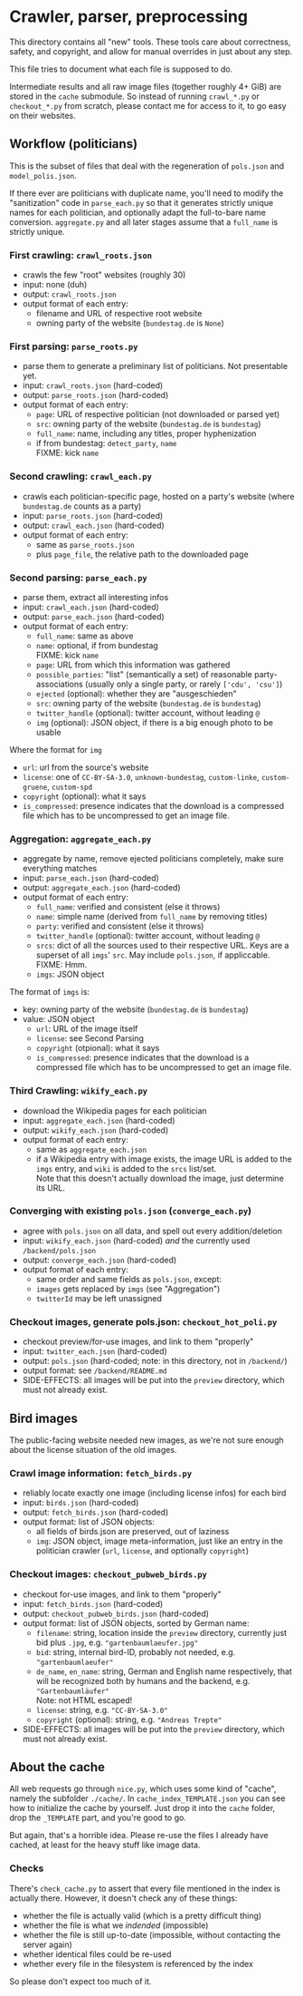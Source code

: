 # Crawler, parser, preprocessing

This directory contains all "new" tools.
These tools care about correctness, safety, and copyright,
and allow for manual overrides in just about any step.

This file tries to document what each file is supposed to do.

Intermediate results and all raw image files (together roughly 4+ GiB)
are stored in the `cache` submodule.
So instead of running `crawl_*.py` or `checkout_*.py` from scratch,
please contact me for access to it,
to go easy on their websites.

## Workflow (politicians)

This is the subset of files that deal with the regeneration of `pols.json`
and `model_polis.json`.

If there ever are politicians with duplicate name, you'll need to modify the
"sanitization"  code in `parse_each.py` so that it generates strictly unique
names for each politician, and optionally adapt the full-to-bare name conversion.
`aggregate.py` and all later stages assume that a `full_name` is strictly unique.

### First crawling: `crawl_roots.json`

- crawls the few "root" websites (roughly 30)
- input: none (duh)
- output: `crawl_roots.json`
- output format of each entry:
  - filename and URL of respective root website
  - owning party of the website (`bundestag.de` is `None`)

### First parsing: `parse_roots.py`

- parse them to generate a preliminary list of politicians.  Not presentable yet.
- input: `crawl_roots.json` (hard-coded)
- output: `parse_roots.json` (hard-coded)
- output format of each entry:
  - `page`: URL of respective politician (not downloaded or parsed yet)
  - `src`: owning party of the website (`bundestag.de` is `bundestag`)
  - `full_name`: name, including any titles, proper hyphenization
  - if from bundestag: `detect_party`, `name`  
    FIXME: kick `name`

### Second crawling: `crawl_each.py`

- crawls each politician-specific page, hosted on a party's website (where `bundestag.de` counts as a party)
- input: `parse_roots.json` (hard-coded)
- output: `crawl_each.json` (hard-coded)
- output format of each entry:
  - same as `parse_roots.json`
  - plus `page_file`, the relative path to the downloaded page

### Second parsing: `parse_each.py`

- parse them, extract all interesting infos
- input: `crawl_each.json` (hard-coded)
- output: `parse_each.json` (hard-coded)
- output format of each entry:
  - `full_name`: same as above
  - `name`: optional, if from bundestag  
    FIXME: kick `name`
  - `page`: URL from which this information was gathered
  - `possible_parties`: "list" (semantically a set) of reasonable
    party-associations (usually only a single party, or rarely `['cdu', 'csu']`)
  - `ejected` (optional): whether they are "ausgeschieden"
  - `src`: owning party of the website (`bundestag.de` is `bundestag`)
  - `twitter_handle` (optional): twitter account, without leading `@`
  - `img` (optional): JSON object, if there is a big enough photo to be usable

Where the format for `img`
  - `url`: url from the source's website
  - `license`: one of `CC-BY-SA-3.0`, `unknown-bundestag`,
    `custom-linke`, `custom-gruene`, `custom-spd`
  - `copyright` (optional): what it says
  - `is_compressed`: presence indicates that the download is a compressed file which
    has to be uncompressed to get an image file.

### Aggregation: `aggregate_each.py`

- aggregate by name, remove ejected politicians completely, make sure everything matches
- input: `parse_each.json` (hard-coded)
- output: `aggregate_each.json` (hard-coded)
- output format of each entry:
  - `full_name`: verified and consistent (else it throws)
  - `name`: simple name (derived from `full_name` by removing titles)
  - `party`: verified and consistent (else it throws)
  - `twitter_handle` (optional): twitter account, without leading `@`
  - `srcs`: dict of all the sources used to their respective URL.
    Keys are a superset of all `imgs`' `src`.
    May include `pols.json`, if appliccable.  FIXME: Hmm.
  - `imgs`: JSON object

The format of `imgs` is:
- key: owning party of the website (`bundestag.de` is `bundestag`)
- value: JSON object
  - `url`: URL of the image itself
  - `license`: see Second Parsing
  - `copyright` (otpional): what it says
  - `is_compressed`: presence indicates that the download is a compressed file which
    has to be uncompressed to get an image file.

### Third Crawling: `wikify_each.py`

- download the Wikipedia pages for each politician
- input: `aggregate_each.json` (hard-coded)
- output: `wikify_each.json` (hard-coded)
- output format of each entry:
  - same as `aggregate_each.json`
  - if a Wikipedia entry with image exists, the image URL is added to
    the `imgs` entry, and `wiki` is added to the `srcs` list/set.  
    Note that this doesn't actually download the image, just determine its URL.

### Converging with existing `pols.json` (`converge_each.py`)

- agree with `pols.json` on all data, and spell out every addition/deletion
- input: `wikify_each.json` (hard-coded) *and* the currently used `/backend/pols.json`
- output: `converge_each.json` (hard-coded)
- output format of each entry:
  - same order and same fields as `pols.json`, except:
  - `images` gets replaced by `imgs` (see "Aggregation")
  - `twitterId` may be left unassigned

### Checkout images, generate pols.json: `checkout_hot_poli.py`

- checkout preview/for-use images, and link to them "properly"
- input: `twitter_each.json` (hard-coded)
- output: `pols.json` (hard-coded; note: in this directory, not in `/backend/`)
- output format: see `/backend/README.md`
- SIDE-EFFECTS: all images will be put into the `preview` directory,
  which must not already exist.

## Bird images

The public-facing website needed new images, as we're not sure enough
about the license situation of the old images.

### Crawl image information: `fetch_birds.py`

- reliably locate exactly one image (including license infos) for each bird
- input: `birds.json` (hard-coded)
- output: `fetch_birds.json` (hard-coded)
- output format: list of JSON objects:
  - all fields of birds.json are preserved, out of laziness
  - `img`: JSON object, image meta-information, just like an entry in the politician
    crawler (`url`, `license`, and optionally `copyright`)

### Checkout images: `checkout_pubweb_birds.py`

- checkout for-use images, and link to them "properly"
- input: `fetch_birds.json` (hard-coded)
- output: `checkout_pubweb_birds.json` (hard-coded)
- output format: list of JSON objects, sorted by German name:
  - `filename`: string, location inside the `preview` directory, currently just bid plus `.jpg`, e.g. `"gartenbaumlaeufer.jpg"`
  - `bid`: string, internal bird-ID, probably not needed, e.g. `"gartenbaumlaeufer"`
  - `de_name`, `en_name`: string, German and English name respectively,
    that will be recognized both by humans and the backend, e.g. `"Gartenbaumläufer"`  
    Note: not HTML escaped!
  - `license`: string, e.g. `"CC-BY-SA-3.0"`
  - `copyright` (optional): string, e.g. `"Andreas Trepte"`
- SIDE-EFFECTS: all images will be put into the `preview` directory,
  which must not already exist.

## About the cache

All web requests go through `nice.py`, which uses some kind of "cache", namely the subfolder `./cache/`.
In `cache_index_TEMPLATE.json` you can see how to initialize the cache by yourself.
Just drop it into the `cache` folder, drop the `_TEMPLATE` part, and you're good to go.

But again, that's a horrible idea.  Please re-use the files I already have cached, at least for the
heavy stuff like image data.

### Checks

There's `check_cache.py` to assert that every file mentioned in the index is actually there.
However, it doesn't check any of these things:
- whether the file is actually valid (which is a pretty difficult thing)
- whether the file is what we *indended* (impossible)
- whether the file is still up-to-date (impossible, without contacting the server again)
- whether identical files could be re-used
- whether every file in the filesystem is referenced by the index

So please don't expect too much of it.
